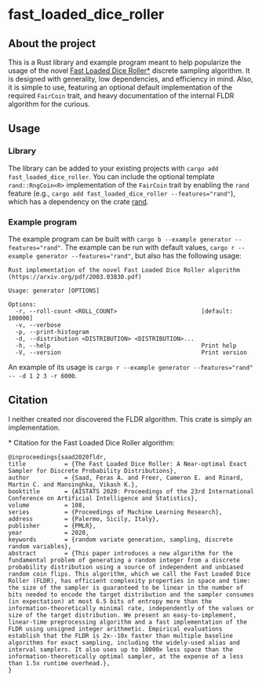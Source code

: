 # fast_loaded_dice_roller

## About the project

This is a Rust library and example program meant to help popularize the usage of the novel [Fast Loaded Dice Roller](https://arxiv.org/pdf/2003.03830.pdf)[\*](#citation)
discrete sampling algorithm. It is designed with generality, low dependencies, and efficiency in mind. Also, it is simple to use, featuring an optional
default implementation of the required `FairCoin` trait, and heavy documentation of the internal FLDR algorithm for the curious.

## Usage

### Library
The library can be added to your existing projects with `cargo add fast_loaded_dice_roller`.
You can include the optional template `rand::RngCoin<R>` implementation of the `FairCoin` trait by enabling the `rand` feature
(e.g., `cargo add fast_loaded_dice_roller --features="rand"`), which has a dependency on the crate [rand](https://crates.io/crates/rand).

### Example program
The example program can be built with `cargo b --example generator --features="rand"`.
The example can be run with default values, `cargo r --example generator --features="rand"`, but also has the following usage:
```
Rust implementation of the novel Fast Loaded Dice Roller algorithm (https://arxiv.org/pdf/2003.03830.pdf)

Usage: generator [OPTIONS]

Options:
  -r, --roll-count <ROLL_COUNT>                        [default: 100000]
  -v, --verbose
  -p, --print-histogram
  -d, --distribution <DISTRIBUTION> <DISTRIBUTION>...
  -h, --help                                           Print help
  -V, --version                                        Print version
```
An example of its usage is `cargo r --example generator --features="rand" -- -d 1 2 3 -r 6000`.

## Citation
I neither created nor discovered the FLDR algorithm. This crate is simply an implementation.

\* Citation for the Fast Loaded Dice Roller algorithm:
```
@inproceedings{saad2020fldr,
title           = {The Fast Loaded Dice Roller: A Near-optimal Exact Sampler for Discrete Probability Distributions},
author          = {Saad, Feras A. and Freer, Cameron E. and Rinard, Martin C. and Mansinghka, Vikash K.},
booktitle       = {AISTATS 2020: Proceedings of the 23rd International Conference on Artificial Intelligence and Statistics},
volume          = 108,
series          = {Proceedings of Machine Learning Research},
address         = {Palermo, Sicily, Italy},
publisher       = {PMLR},
year            = 2020,
keywords        = {random variate generation, sampling, discrete random variables},
abstract        = {This paper introduces a new algorithm for the fundamental problem of generating a random integer from a discrete probability distribution using a source of independent and unbiased random coin flips. This algorithm, which we call the Fast Loaded Dice Roller (FLDR), has efficient complexity properties in space and time: the size of the sampler is guaranteed to be linear in the number of bits needed to encode the target distribution and the sampler consumes (in expectation) at most 6.5 bits of entropy more than the information-theoretically minimal rate, independently of the values or size of the target distribution. We present an easy-to-implement, linear-time preprocessing algorithm and a fast implementation of the FLDR using unsigned integer arithmetic. Empirical evaluations establish that the FLDR is 2x--10x faster than multiple baseline algorithms for exact sampling, including the widely-used alias and interval samplers. It also uses up to 10000x less space than the information-theoretically optimal sampler, at the expense of a less than 1.5x runtime overhead.},
}
```
